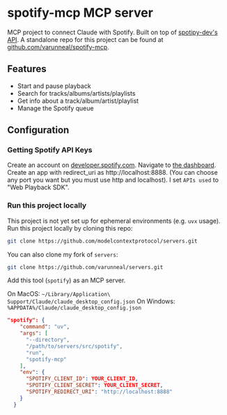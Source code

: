 # spotify-mcp MCP server

MCP project to connect Claude with Spotify. Built on top of [spotipy-dev's API](https://github.com/spotipy-dev/spotipy/tree/2.24.0).
A standalone repo for this project can be found at [github.com/varunneal/spotify-mcp](https://github.com/varunneal/spotify-mcp).

## Features
- Start and pause playback
- Search for tracks/albums/artists/playlists
- Get info about a track/album/artist/playlist
- Manage the Spotify queue

## Configuration

### Getting Spotify API Keys
Create an account on [developer.spotify.com](https://developer.spotify.com/). Navigate to [the dashboard](https://developer.spotify.com/dashboard). 
Create an app with redirect_uri as http://localhost:8888. (You can choose any port you want but you must use http and localhost). 
I set `APIs used` to "Web Playback SDK".

### Run this project locally
This project is not yet set up for ephemeral environments (e.g. `uvx` usage). 
Run this project locally by cloning this repo:

```bash
git clone https://github.com/modelcontextprotocol/servers.git
```

You can also clone my fork of `servers`:

```bash
git clone https://github.com/varunneal/servers.git
```

Add this tool (`spotify`) as an MCP server.

On MacOS: `~/Library/Application\ Support/Claude/claude_desktop_config.json`
On Windows: `%APPDATA%/Claude/claude_desktop_config.json`


  ```json
  "spotify": {
      "command": "uv",
      "args": [
        "--directory",
        "/path/to/servers/src/spotify",
        "run",
        "spotify-mcp"
      ],
      "env": {
        "SPOTIFY_CLIENT_ID": YOUR_CLIENT_ID,
        "SPOTIFY_CLIENT_SECRET": YOUR_CLIENT_SECRET,
        "SPOTIFY_REDIRECT_URI": "http://localhost:8888"
      }
    }
  ```
